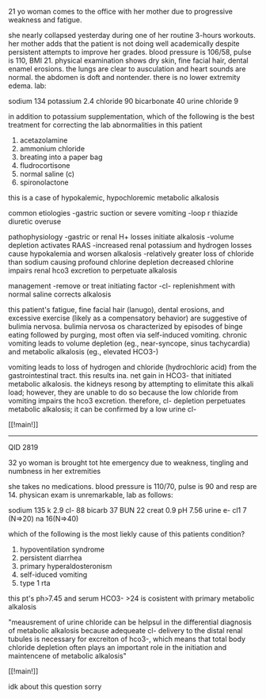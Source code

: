 21 yo woman comes to the office with her mother due to progressive weakness and fatigue. 

she nearly collapsed yesterday during one of her routine 3-hours workouts. her mother adds that the patient is not doing well academically despite persistent attempts to improve her grades. blood pressure is 106/58, pulse is 110, BMI 21. physical examination shows dry skin, fine facial hair, dental enamel erosions. the lungs are clear to ausculation and heart sounds are normal. the abdomen is doft and nontender. there is no lower extremity edema. lab: 

sodium 134 
potassium 2.4 
chloride 90 
bicarbonate 40 
urine chloride 9 

in addition to potassium supplementation, which of the following is the best treatment for correcting the lab abnormalities in this patient 

1. acetazolamine 
2. ammonium chloride 
3. breating into a paper bag 
4. fludrocortisone 
5. normal saline (c)
6. spironolactone 

this is a case of hypokalemic, hypochloremic metabolic alkalosis 

common etiologies 
-gastric suction or severe vomiting 
-loop r thiazide diuretic overuse 

pathophysiology 
-gastric or renal H+ losses initiate alkalosis 
-volume depletion activates RAAS 
-increased renal potassium and hydrogen losses cause hypokalemia and worsen alkalosis 
-relatively greater loss of chloride than sodium causing profound chlorine depletion 
decreased chlorine impairs renal hco3 excretion to perpetuate alkalosis 

management 
-remove or treat initiating factor 
-cl- replenishment with normal saline corrects alkalosis 

this patient's fatigue, fine facial hair (lanugo), dental erosions, and excessive exercise (likely as a compensatory behavior) are suggestive of bulimia nervosa. bulimia nervosa os characterized by episodes of binge eating followed by purging, most often via self-induced vomiting. chronic vomiting leads to volume depletion (eg., near-syncope, sinus tachycardia) and metabolic alkalosis (eg., elevated HCO3-)

vomiting leads to loss of hydrogen and chloride (hydrochloric acid) from the gastrointestinal tract. this results ina. net gain in HCO3- that initiated metabolic alkalosis. the kidneys resong by attempting to elimitate this alkali load; however, they are unable to do so because the low chloride from vomiting impairs the hco3 excretion. therefore, cl- depletion perpetuates metabolic alkalosis; it can be confirmed by a low urine cl- 

[[!main!]]

----

QID 2819

32 yo woman is brought tot hte emergency due to weakness, tingling and numbness in her extremities 

she takes no medications. blood pressure is 110/70, pulse is 90 and resp are 14. physican exam is unremarkable, lab as follows: 

sodium 135
k 2.9 
cl- 88 
bicarb 37 
BUN 22 
creat 0.9 
pH 7.56 
urine e- 
cl1 7 (N=>20)
na 16(N=>40)

which of the following is the most liekly cause of this patients condition? 

1. hypoventilation syndrome 
2. persistent diarrhea 
3. primary hyperaldosteronism 
4. self-iduced vomiting 
5. type 1 rta 

this pt's ph>7.45 and serum HCO3- >24 is cosistent with primary metabolic alkalosis 

"meausrement of urine chloride can be helpsul in the differential diagnosis of metabolic alkalosis because adequeate cl- delivery to the distal renal tubules is necessary for excreiton of hco3-, which means that total body chloride depletion often plays an important role in the initiation and maintencene of metabolic alkalosis"


[[!main!]]

idk about this question sorry 



